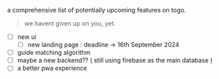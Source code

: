 a comprehensive list of potentially upcoming features on togo.

> we havent given up on you, yet.

- [ ] new ui
  - [ ] new landing page : deadline -> 16th September 2024
- [ ] guide matching algorithm
- [ ] maybe a new backend?? ( still using firebase as the main database )
- [ ] a better pwa experience